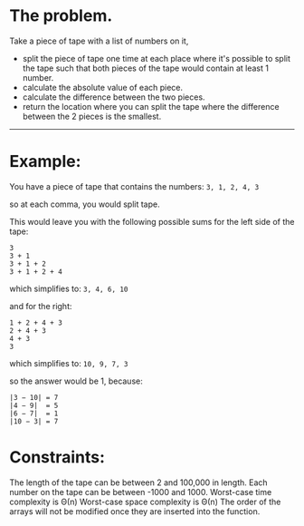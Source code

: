 The problem.
 ===========
 Take a piece of tape with a list of numbers on it,
 
- split the piece of tape one time at each place where it's possible to split the tape such that both pieces of the tape would contain at least 1 number.
- calculate the absolute value of each piece.
- calculate the difference between the two pieces.
- return the location where you can split the tape where the difference between the 2 pieces is the smallest.

***

 Example:
 ========

 You have a piece of tape that contains the numbers:
 ```3, 1, 2, 4, 3```

 so at each comma, you would split tape.

 This would leave you with the following possible sums for the left side of the tape:
 ```
 3
 3 + 1
 3 + 1 + 2
 3 + 1 + 2 + 4
 ```
 which simplifies to:
 ``` 3, 4, 6, 10 ```

 and for the right:
 ```
 1 + 2 + 4 + 3
 2 + 4 + 3
 4 + 3
 3
 ```
 
 which simplifies to:
 ```10, 9, 7, 3```

 so the answer would be 1, because:
 ```
 |3 − 10| = 7
 |4 − 9|  = 5
 |6 − 7|  = 1
 |10 − 3| = 7
 ```

 Constraints:
 ===========
 The length of the tape can be between 2 and 100,000 in length.
 Each number on the tape can be between -1000 and 1000.
 Worst-case time complexity is Θ(n)
 Worst-case space complexity is Θ(n)
 The order of the arrays will not be modified once they are inserted into the function.